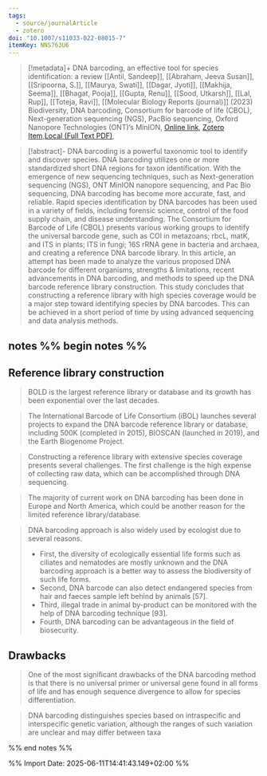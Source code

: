 ```yaml
---
tags:
  - source/journalArticle
  - zotero
doi: "10.1007/s11033-022-08015-7"
itemKey: NNS763U6
---
```

>[!metadata]+
> DNA barcoding, an effective tool for species identification: a review
> [[Antil, Sandeep]], [[Abraham, Jeeva Susan]], [[Sripoorna, S.]], [[Maurya, Swati]], [[Dagar, Jyoti]], [[Makhija, Seema]], [[Bhagat, Pooja]], [[Gupta, Renu]], [[Sood, Utkarsh]], [[Lal, Rup]], [[Toteja, Ravi]], 
> [[Molecular Biology Reports (journal)]] (2023)
> Biodiversity, DNA barcoding, Consortium for barcode of life (CBOL), Next-generation sequencing (NGS), PacBio sequencing, Oxford Nanopore Technologies (ONT)’s MinION, 
> [Online link](https://doi.org/10.1007/s11033-022-08015-7), [Zotero Item](zotero://select/library/items/NNS763U6),[Local (Full Text PDF)](file://C:/Users/aburg/Documents/references/zotero/storage/6FV6Y4QA/Antil2023_DNAbarcoding.pdf), 


>[!abstract]-
>DNA barcoding is a powerful taxonomic tool to identify and discover species. DNA barcoding utilizes one or more standardized short DNA regions for taxon identification. With the emergence of new sequencing techniques, such as Next-generation sequencing (NGS), ONT MinION nanopore sequencing, and Pac Bio sequencing, DNA barcoding has become more accurate, fast, and reliable. Rapid species identification by DNA barcodes has been used in a variety of fields, including forensic science, control of the food supply chain, and disease understanding. The Consortium for Barcode of Life (CBOL) presents various working groups to identify the universal barcode gene, such as COI in metazoans; rbcL, matK, and ITS in plants; ITS in fungi; 16S rRNA gene in bacteria and archaea, and creating a reference DNA barcode library. In this article, an attempt has been made to analyze the various proposed DNA barcode for different organisms, strengths & limitations, recent advancements in DNA barcoding, and methods to speed up the DNA barcode reference library construction. This study concludes that constructing a reference library with high species coverage would be a major step toward identifying species by DNA barcodes. This can be achieved in a short period of time by using advanced sequencing and data analysis methods.

## notes %% begin notes %%
## Reference library construction
> BOLD is the largest reference library or database and its growth has been exponential over the last decades.

> The International Barcode of Life Consortium (iBOL) launches several projects to expand the DNA barcode reference library or database, including 500K (completed in 2015), BIOSCAN (launched in 2019), and the Earth Biogenome Project.

> Constructing a reference library with extensive species coverage presents several challenges. The first challenge is the high expense of collecting raw data, which can be accomplished through DNA sequencing.

> The majority of current work on DNA barcoding has been done in Europe and North America, which could be another reason for the limited reference library/database.

> DNA barcoding approach is also widely used by ecologist due to several reasons. 
>  - First, the diversity of ecologically essential life forms such as ciliates and nematodes are mostly unknown and the DNA barcoding approach is a better way to assess the biodiversity of such life forms.
>  - Second, DNA barcode can also detect endangered species from hair and faeces sample left behind by animals [57]. 
>  - Third, illegal trade in animal by-product can be monitored with the help of DNA barcoding technique [93]. 
>  - Fourth, DNA barcoding can be advantageous in the field of biosecurity.

## Drawbacks
> One of the most significant drawbacks of the DNA barcoding method is that there is no universal primer or universal gene found in all forms of life and has enough sequence divergence to allow for species differentiation.

> DNA barcoding distinguishes species based on intraspecific and interspecific genetic variation, although the ranges of such variation are unclear and may differ between taxa


%% end notes %%

%% Import Date: 2025-06-11T14:41:43.149+02:00 %%
